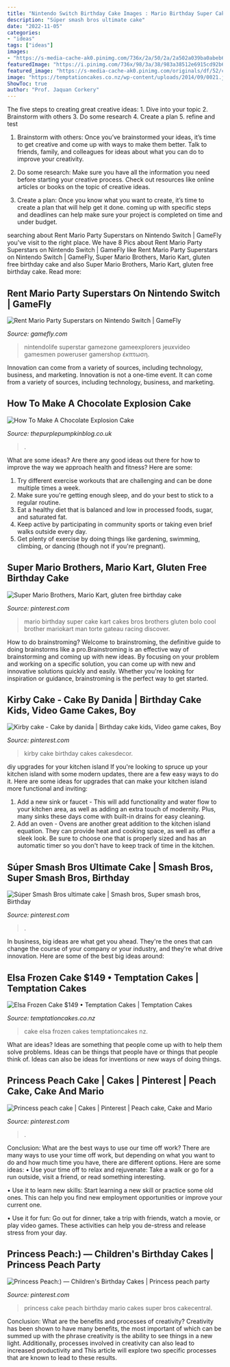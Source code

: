 ```yaml
---
title: "Nintendo Switch Birthday Cake Images : Mario Birthday Super Cake Kart Cakes Bros Brothers Gluten Bolo Cool Brother Mariokart Man Torte Gateau Racing Discover"
description: "Súper smash bros ultimate cake"
date: "2022-11-05"
categories:
- "ideas"
tags: ["ideas"]
images:
- "https://s-media-cache-ak0.pinimg.com/736x/2a/50/2a/2a502a039ba0abeb689e4fe7d7c77671.jpg"
featuredImage: "https://i.pinimg.com/736x/98/3a/38/983a38512e6915cd92b6adf3d030c2ff--videogame.jpg"
featured_image: "https://s-media-cache-ak0.pinimg.com/originals/df/52/ce/df52ceacbd82ab0eabb9430f3b587c65.jpg"
image: "https://temptationcakes.co.nz/wp-content/uploads/2014/09/0021.jpg"
ShowToc: true
author: "Prof. Jaquan Corkery"
---
```



The five steps to creating great creative ideas: 1. Dive into your topic 2. Brainstorm with others 3. Do some research 4. Create a plan 5. refine and test
1. Brainstorm with others: Once you’ve brainstormed your ideas, it’s time to get creative and come up with ways to make them better. Talk to friends, family, and colleagues for ideas about what you can do to improve your creativity.
2. Do some research: Make sure you have all the information you need before starting your creative process. Check out resources like online articles or books on the topic of creative ideas.

3. Create a plan: Once you know what you want to create, it’s time to create a plan that will help get it done. coming up with specific steps and deadlines can help make sure your project is completed on time and under budget.


	

		
searching about Rent Mario Party Superstars on Nintendo Switch | GameFly you've visit to the right place. We have 8 Pics about Rent Mario Party Superstars on Nintendo Switch | GameFly like Rent Mario Party Superstars on Nintendo Switch | GameFly, Super Mario Brothers, Mario Kart, gluten free birthday cake and also Super Mario Brothers, Mario Kart, gluten free birthday cake. Read more:
		
    
## Rent Mario Party Superstars On Nintendo Switch | GameFly

<img loading=lazy src="https://cms.gameflycdn.com/proxy/gf/boxart/480w/5030010.jpg" onerror="this.onerror=null;this.src='https://tse3.mm.bing.net/th?id=OIP.cMqgSs0iZ4FkQUfBBjWFnwHaL7&amp;pid=15.1';" alt="Rent Mario Party Superstars on Nintendo Switch | GameFly">

_Source: gamefly.com_

>nintendolife superstar gamezone gameexplorers jeuxvideo gamesmen poweruser gamershop έκπτωση. 

	

Innovation can come from a variety of sources, including technology, business, and marketing.
Innovation is not a one-time event. It can come from a variety of sources, including technology, business, and marketing.

    
## How To Make A Chocolate Explosion Cake

<img loading=lazy src="https://i0.wp.com/www.thepurplepumpkinblog.co.uk/wp-content/uploads/2017/03/How-To-Make-a-Chocolate-Explosion-Cake.jpg?fit=800%2C1200&amp;ssl=1" onerror="this.onerror=null;this.src='https://tse1.mm.bing.net/th?id=OIP.Yl5W3QJW5BpIm3bHc0p-xwHaLH&amp;pid=15.1';" alt="How To Make A Chocolate Explosion Cake">

_Source: thepurplepumpkinblog.co.uk_

>. 

	

What are some ideas?
Are there any good ideas out there for how to improve the way we approach health and fitness? Here are some: 
1. Try different exercise workouts that are challenging and can be done multiple times a week. 
2. Make sure you're getting enough sleep, and do your best to stick to a regular routine. 
3. Eat a healthy diet that is balanced and low in processed foods, sugar, and saturated fat. 
4. Keep active by participating in community sports or taking even brief walks outside every day. 
5. Get plenty of exercise by doing things like gardening, swimming, climbing, or dancing (though not if you're pregnant).

    
## Super Mario Brothers, Mario Kart, Gluten Free Birthday Cake

<img loading=lazy src="https://s-media-cache-ak0.pinimg.com/736x/2a/50/2a/2a502a039ba0abeb689e4fe7d7c77671.jpg" onerror="this.onerror=null;this.src='https://tse3.mm.bing.net/th?id=OIP.Jy7l6qkZBuz-VjgAUV5jtAHaJ3&amp;pid=15.1';" alt="Super Mario Brothers, Mario Kart, gluten free birthday cake">

_Source: pinterest.com_

>mario birthday super cake kart cakes bros brothers gluten bolo cool brother mariokart man torte gateau racing discover. 

	

How to do brainstroming?
Welcome to brainstroming, the definitive guide to doing brainstorms like a pro.Brainstroming is an effective way of brainstorming and coming up with new ideas. By focusing on your problem and working on a specific solution, you can come up with new and innovative solutions quickly and easily. Whether you're looking for inspiration or guidance, brainstroming is the perfect way to get started.

    
## Kirby Cake - Cake By Danida | Birthday Cake Kids, Video Game Cakes, Boy

<img loading=lazy src="https://i.pinimg.com/736x/98/3a/38/983a38512e6915cd92b6adf3d030c2ff--videogame.jpg" onerror="this.onerror=null;this.src='https://tse2.mm.bing.net/th?id=OIP.czIeh0P7Th9Oje8Wd4g-2AHaJ6&amp;pid=15.1';" alt="Kirby cake - Cake by danida | Birthday cake kids, Video game cakes, Boy">

_Source: pinterest.com_

>kirby cake birthday cakes cakesdecor. 

	

diy upgrades for your kitchen island
If you're looking to spruce up your kitchen island with some modern updates, there are a few easy ways to do it. Here are some ideas for upgrades that can make your kitchen island more functional and inviting: 
1. Add a new sink or faucet - This will add functionality and water flow to your kitchen area, as well as adding an extra touch of modernity. Plus, many sinks these days come with built-in drains for easy cleaning. 
2. Add an oven - Ovens are another great addition to the kitchen island equation. They can provide heat and cooking space, as well as offer a sleek look. Be sure to choose one that is properly sized and has an automatic timer so you don't have to keep track of time in the kitchen. 

    
## Súper Smash Bros Ultimate Cake | Smash Bros, Super Smash Bros, Birthday

<img loading=lazy src="https://i.pinimg.com/736x/aa/1f/ab/aa1fab305cf4fb7f3617ded0a4673fdf.jpg" onerror="this.onerror=null;this.src='https://tse3.mm.bing.net/th?id=OIP.snkM9oN7XcMs-CFqUarIVAHaJ4&amp;pid=15.1';" alt="Súper Smash Bros ultimate cake | Smash bros, Super smash bros, Birthday">

_Source: pinterest.com_

>. 

	

In business, big ideas are what get you ahead. They're the ones that can change the course of your company or your industry, and they're what drive innovation. Here are some of the best big ideas around:

    
## Elsa Frozen Cake $149 • Temptation Cakes | Temptation Cakes

<img loading=lazy src="https://temptationcakes.co.nz/wp-content/uploads/2014/09/0021.jpg" onerror="this.onerror=null;this.src='https://tse1.mm.bing.net/th?id=OIP.ZCX_NTqI3GMmiiXmN6O0FAHaJ4&amp;pid=15.1';" alt="Elsa Frozen Cake $149 • Temptation Cakes | Temptation Cakes">

_Source: temptationcakes.co.nz_

>cake elsa frozen cakes temptationcakes nz. 

	

What are ideas?
Ideas are something that people come up with to help them solve problems. Ideas can be things that people have or things that people think of. Ideas can also be ideas for inventions or new ways of doing things.

    
## Princess Peach Cake | Cakes | Pinterest | Peach Cake, Cake And Mario

<img loading=lazy src="https://s-media-cache-ak0.pinimg.com/originals/df/52/ce/df52ceacbd82ab0eabb9430f3b587c65.jpg" onerror="this.onerror=null;this.src='https://tse1.mm.bing.net/th?id=OIP.n6MIPZK2uQeSv6ZclOMJiAHaJ4&amp;pid=15.1';" alt="Princess peach cake | Cakes | Pinterest | Peach cake, Cake and Mario">

_Source: pinterest.com_

>. 

	

Conclusion: What are the best ways to use our time off work?
There are many ways to use your time off work, but depending on what you want to do and how much time you have, there are different options. Here are some ideas: 
• Use your time off to relax and rejuvenate: Take a walk or go for a run outside, visit a friend, or read something interesting. 

• Use it to learn new skills: Start learning a new skill or practice some old ones. This can help you find new employment opportunities or improve your current one. 

• Use it for fun: Go out for dinner, take a trip with friends, watch a movie, or play video games. These activities can help you de-stress and release stress from your day.

    
## Princess Peach:) — Children&#039;s Birthday Cakes | Princess Peach Party

<img loading=lazy src="https://i.pinimg.com/736x/01/04/2e/01042ecea9e201d7d220e2a99f887156--princess-cakes-princess-peach-cake.jpg" onerror="this.onerror=null;this.src='https://tse4.mm.bing.net/th?id=OIP.deTsliiOM4BagojuLXeYpwHaLD&amp;pid=15.1';" alt="Princess Peach:) — Children&#039;s Birthday Cakes | Princess peach party">

_Source: pinterest.com_

>princess cake peach birthday mario cakes super bros cakecentral. 

	

Conclusion: What are the benefits and processes of creativity?
Creativity has been shown to have many benefits, the most important of which can be summed up with the phrase creativity is the ability to see things in a new light. Additionally, processes involved in creativity can also lead to increased productivity and This article will explore two specific processes that are known to lead to these results.

